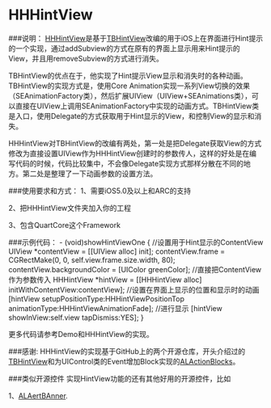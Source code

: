 HHHintView
==========

###说明：
[HHHintView](https://github.com/ilingaohe/HHHintView)是基于[TBHintView](https://github.com/touchbee/TBHintView)改编的用于iOS上在界面进行Hint提示的一个实现，通过addSubview的方式在原有的界面上显示用来Hint提示的View，并且用removeSubview的方式进行消失。


TBHintView的优点在于，他实现了Hint提示View显示和消失时的各种动画。TBHintView的实现方式是，使用Core Animation实现一系列View切换的效果（SEAnimationFactory类），然后扩展UIView（UIView+SEAnimations类），可以直接在UIView上调用SEAnimationFactory中实现的动画方式。TBHintView类是入口，使用Delegate的方式获取用于Hint显示的View，和控制View的显示和消失。


HHHintView对TBHintView的改编有两处，第一处是把Delegate获取View的方式修改为直接设置UIView作为HHHintView创建时的参数传人，这样的好处是在编写代码的时候，代码比较集中，不会像Delegate实现方式那样分散在不同的地方。第二处是整理了一下动画参数的设置方法。


###使用要求和方式：
1、需要iOS5.0及以上和ARC的支持

2、把HHHintView文件夹加入你的工程

3、包含QuartCore这个Framework



###示例代码：
	- (void)showHintViewOne
	{
	  //设置用于Hint显示的ContentView
	  UIView *contentView = [[UIView alloc] init];
	  contentView.frame = CGRectMake(0, 0, self.view.frame.size.width, 80);
	  contentView.backgroundColor = [UIColor greenColor];
	  //直接把ContentView作为参数传入
	  HHHintView *hintView = [[HHHintView alloc] initWithContentView:contentView];
	  //设置在界面上显示的位置和显示时的动画
	  [hintView setupPositionType:HHHintViewPositionTop animationType:HHHintViewAnimationFade];
	  //进行显示
	  [hintView showInView:self.view tapDismiss:YES];
	}


更多代码请参考Demo和HHHintView的实现。

###感谢:
HHHintView的实现基于GitHub上的两个开源仓库，开头介绍过的[TBHintView](https://github.com/touchbee/TBHintView)和为UIControl类的Event增加Block实现的[ALActionBlocks](https://github.com/lavoy/ALActionBlocks)。

###类似开源控件
实现HintView功能的还有其他好用的开源控件，比如

1、[ALAertBAnner](https://github.com/alobi/ALAlertBanner).